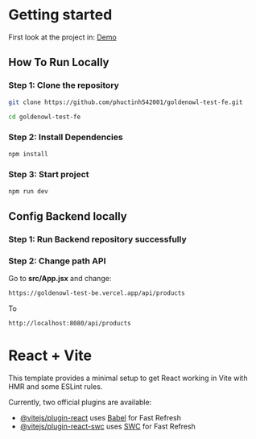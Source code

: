 


# Getting started
First look at the project in: [Demo](https://goldenowl-test-fe.vercel.app/)
## How To Run Locally
### Step 1: Clone the repository
```bash
git clone https://github.com/phuctinh542001/goldenowl-test-fe.git
```
```bash
cd goldenowl-test-fe
```
### Step 2: Install Dependencies
```bash
npm install
```
### Step 3: Start project
```bash
npm run dev
```

## Config Backend locally
### Step 1: Run Backend repository successfully
### Step 2: Change path API
Go to **src/App.jsx** and change:
```bash
https://goldenowl-test-be.vercel.app/api/products
```
To 
```bash
http://localhost:8080/api/products
```

# React + Vite

This template provides a minimal setup to get React working in Vite with HMR and some ESLint rules.

Currently, two official plugins are available:

- [@vitejs/plugin-react](https://github.com/vitejs/vite-plugin-react/blob/main/packages/plugin-react/README.md) uses [Babel](https://babeljs.io/) for Fast Refresh
- [@vitejs/plugin-react-swc](https://github.com/vitejs/vite-plugin-react-swc) uses [SWC](https://swc.rs/) for Fast Refresh